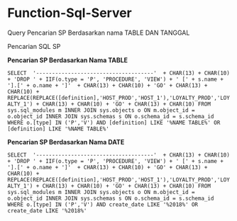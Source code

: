 # Function-Sql-Server
Query Pencarian SP Berdasarkan nama TABLE DAN TANGGAL


Pencarian SQL SP 

**Pencarian SP Berdasarkan Nama TABLE**

`SELECT 
    '-------------------------------------'  + CHAR(13) + CHAR(10) +
    'DROP ' + IIF(o.type = 'P', 'PROCEDURE', 'VIEW') + ' [' + s.name + '].[' + o.name + ']'  + CHAR(13) + CHAR(10) +
    'GO' + CHAR(13) + CHAR(10) +
    REPLACE(REPLACE([definition],'HOST_PROD','HOST_1'),'LOYALTY_PROD','LOYALTY_1') + CHAR(13) + CHAR(10) +
    'GO' + CHAR(13) + CHAR(10)
FROM sys.sql_modules m
INNER JOIN sys.objects o ON m.object_id = o.object_id
INNER JOIN sys.schemas s ON o.schema_id = s.schema_id
WHERE o.[type] IN ('P','V')
AND [definition] LIKE '%NAME TABLE%' OR [definition] LIKE '%NAME TABLE%'`

**Pencarian SP Berdasarkan Nama DATE**

`SELECT 
    '-------------------------------------'  + CHAR(13) + CHAR(10) +
    'DROP ' + IIF(o.type = 'P', 'PROCEDURE', 'VIEW') + ' [' + s.name + '].[' + o.name + ']'  + CHAR(13) + CHAR(10) +
    'GO' + CHAR(13) + CHAR(10) +
    REPLACE(REPLACE([definition],'HOST_PROD','HOST_1'),'LOYALTY_PROD','LOYALTY_1') + CHAR(13) + CHAR(10) +
    'GO' + CHAR(13) + CHAR(10)
FROM sys.sql_modules m
INNER JOIN sys.objects o ON m.object_id = o.object_id
INNER JOIN sys.schemas s ON o.schema_id = s.schema_id
WHERE o.[type] IN ('P','V')
AND create_date LIKE '%2018%' OR create_date LIKE '%2018%'`
